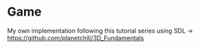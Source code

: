# Game

My own implementation following this tutorial series using SDL -> https://github.com/planetchili/3D_Fundamentals
